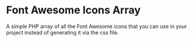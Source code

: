 # Font Awesome Icons Array

A simple PHP array of all the Font Awesome icons that you can use in your project instead of generating it via the css file.
